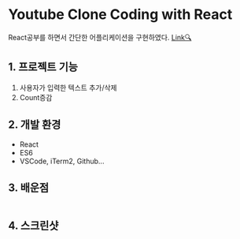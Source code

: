 # Youtube Clone Coding with React
React공부를 하면서 간단한 어플리케이션을 구현하였다. [Link🔍](https://sonayaa.github.io/react_habit_tracker)

## 1. 프로젝트 기능
1. 사용자가 입력한 텍스트 추가/삭제
2. Count증감

## 2. 개발 환경
- React
- ES6
- VSCode, iTerm2, Github...

## 3. 배운점
```javascript

```

## 4. 스크린샷

